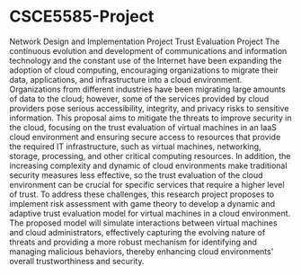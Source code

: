 # CSCE5585-Project
Network Design and Implementation Project
Trust Evaluation Project
The continuous evolution and development of communications and information technology and the constant use of the Internet have been expanding the adoption of cloud computing, encouraging organizations to migrate their data, applications, and infrastructure into a cloud environment. Organizations from different industries have been migrating large amounts of data to the cloud; however, some of the services provided by cloud providers pose serious accessibility, integrity, and privacy risks to sensitive information. 
This proposal aims to mitigate the threats to improve security in the cloud, focusing on the trust evaluation of virtual machines in an IaaS cloud environment and ensuring secure access to resources that provide the required IT infrastructure, such as virtual machines, networking, storage, processing, and other critical computing resources. In addition, the increasing complexity and dynamic of cloud environments make traditional security measures less effective, so the trust evaluation of the cloud environment can be crucial for specific services that require a higher level of trust. 
To address these challenges, this research project proposes to implement risk assessment with game theory to develop a dynamic and adaptive trust evaluation model for virtual machines in a cloud environment. The proposed model will simulate interactions between virtual machines and cloud administrators, effectively capturing the evolving nature of threats and providing a more robust mechanism for identifying and managing malicious behaviors, thereby enhancing cloud environments' overall trustworthiness and security. 
